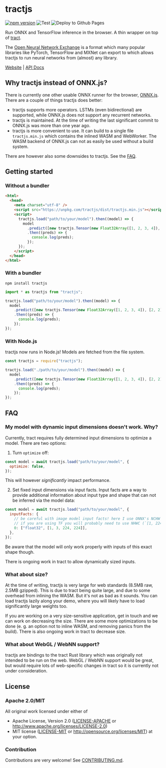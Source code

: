 # tractjs

[![npm version](https://img.shields.io/npm/v/tractjs)](https://www.npmjs.com/package/tractjs)
![Test](https://github.com/bminixhofer/tractjs/workflows/Test/badge.svg)
![Deploy to Github Pages](https://github.com/bminixhofer/tractjs/workflows/Deploy%20to%20Github%20Pages/badge.svg)

Run ONNX and TensorFlow inference in the browser. A thin wrapper on top of [tract](https://github.com/snipsco/tract).

The [Open Neural Network Exchange](https://onnx.ai/) is a format which many popular libraries like PyTorch, TensorFlow and MXNet can export to which allows tractjs to run neural networks from (almost) any library.

[Website](https://bminixhofer.github.io/tractjs/) | [API Docs](https://bminixhofer.github.io/tractjs/docs/)

## Why tractjs instead of ONNX.js?

There is currently one other usable ONNX runner for the browser, [ONNX.js](https://github.com/microsoft/onnxjs). There are a couple of things tractjs does better:

- tractjs supports more operators. LSTMs (even bidirectional) are supported, while ONNX.js does not support any recurrent networks.
- tractjs is maintained. At the time of writing the last significant commit to ONNX.js was more than one year ago.
- tractjs is more convenient to use. It can build to a single file `tractjs.min.js` which contains the inlined WASM and WebWorker. The WASM backend of ONNX.js can not as easily be used without a build system.

There are however also some downsides to tractjs. See the [FAQ](#faq).

## Getting started

### Without a bundler

```html
<html>
  <head>
    <meta charset="utf-8" />
    <script src="https://unpkg.com/tractjs/dist/tractjs.min.js"></script>
    <script>
      tractjs.load("path/to/your/model").then((model) => {
        model
          .predict([new tractjs.Tensor(new Float32Array([1, 2, 3, 4]), [2, 2])])
          .then((preds) => {
            console.log(preds);
          });
      });
    </script>
  </head>
</html>
```

### With a bundler

```
npm install tractjs
```

```js
import * as tractjs from "tractjs";

tractjs.load("path/to/your/model").then((model) => {
  model
    .predict([new tractjs.Tensor(new Float32Array([1, 2, 3, 4]), [2, 2])])
    .then((preds) => {
      console.log(preds);
    });
});
```

### With Node.js

tractjs now runs in Node.js! Models are fetched from the file system.

```js
const tractjs = require("tractjs");

tractjs.load("./path/to/your/model").then((model) => {
  model
    .predict([new tractjs.Tensor(new Float32Array([1, 2, 3, 4]), [2, 2])])
    .then((preds) => {
      console.log(preds);
    });
});
```

## FAQ

### My model with dynamic input dimensions doesn't work. Why?

Currently, tract requires fully determined input dimensions to optimize a model. There are two options:

1. Turn `optimize` off:

```js
const model = await tractjs.load("path/to/your/model", {
  optimize: false,
});
```

This will however _significantly_ impact performance.

2. Set fixed input dimensions via input facts. Input facts are a way to provide additional information about input type and shape that can not be inferred via the model data:

```js
const model = await tractjs.load("path/to/your/model", {
  inputFacts: {
    // be careful with image model input facts! here I use ONNX's NCHW format
    // if you are using TF you will probably need to use NHWC (`[1, 224, 224, 3]`).
    0: ["float32", [1, 3, 224, 224]],
  },
});
```

Be aware that the model will only work properly with inputs of this exact shape though.

There is ongoing work in tract to allow dynamically sized inputs.

### What about size?

At the time of writing, tractjs is very large for web standards (8.5MB raw, 2.5MB gzipped). This is due to tract being quite large, and due to some overhead from inlining the WASM. But it's not as bad as it sounds. You can load tractjs lazily along your demo, where you will likely have to load significantly large weights too.

If you are working on a very size-sensitive application, get in touch and we can work on decreasing the size. There are some more optimizations to be done (e. g. an option not to inline WASM, and removing panics from the build). There is also ongoing work in tract to decrease size.

### What about WebGL / WebNN support?

tractjs are bindings to the tract Rust library which was originally not intended to be run on the web. WebGL / WebNN support would be great, but would require lots of web-specific changes in tract so it is currently not under consideration.

## License

### Apache 2.0/MIT

All original work licensed under either of

- Apache License, Version 2.0 ([LICENSE-APACHE](LICENSE-APACHE) or http://www.apache.org/licenses/LICENSE-2.0)
- MIT license ([LICENSE-MIT](LICENSE-MIT) or http://opensource.org/licenses/MIT)
  at your option.

### Contribution

Contributions are very welcome! See [CONTRIBUTING.md](/CONTRIBUTING.md).
